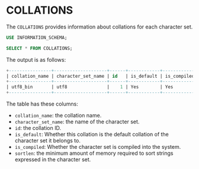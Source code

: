 # COLLATIONS

The `COLLATIONS` provides information about collations for each character set.

```sql
USE INFORMATION_SCHEMA;

SELECT * FROM COLLATIONS;
```

The output is as follows:

```sql
+----------------+--------------------+------+------------+-------------+---------+
| collation_name | character_set_name | id   | is_default | is_compiled | sortlen |
+----------------+--------------------+------+------------+-------------+---------+
| utf8_bin       | utf8               |    1 | Yes        | Yes         |       1 |
+----------------+--------------------+------+------------+-------------+---------+
```

The table has these columns:

* `collation_name`: the collation name.
* `character_set_name`: the name of the character set.
* `id`: the collation ID.
* `is_default`: Whether this collation is the default collation of the character set it belongs to.
* `is_compiled`: Whether the character set is compiled into the system.
* `sortlen`:  the minimum amount of memory required to sort strings expressed in the character set.